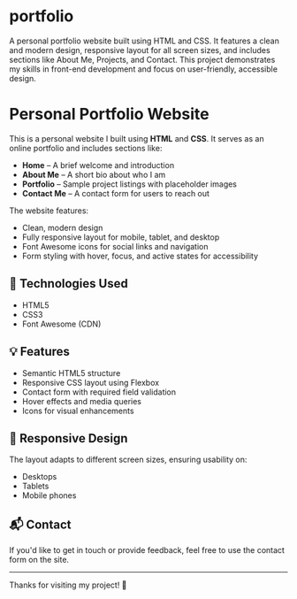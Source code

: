 # portfolio
A personal portfolio website built using HTML and CSS. It features a clean and modern design, responsive layout for all screen sizes, and includes sections like About Me, Projects, and Contact. This project demonstrates my skills in front-end development and focus on user-friendly, accessible design.
# Personal Portfolio Website

This is a personal website I built using **HTML** and **CSS**. It serves as an online portfolio and includes sections like:

- **Home** – A brief welcome and introduction  
- **About Me** – A short bio about who I am  
- **Portfolio** – Sample project listings with placeholder images  
- **Contact Me** – A contact form for users to reach out  

The website features:

- Clean, modern design
- Fully responsive layout for mobile, tablet, and desktop
- Font Awesome icons for social links and navigation
- Form styling with hover, focus, and active states for accessibility

## 🚀 Technologies Used

- HTML5
- CSS3
- Font Awesome (CDN)

## 💡 Features

- Semantic HTML5 structure
- Responsive CSS layout using Flexbox
- Contact form with required field validation
- Hover effects and media queries
- Icons for visual enhancements

## 📱 Responsive Design

The layout adapts to different screen sizes, ensuring usability on:

- Desktops  
- Tablets  
- Mobile phones  

## 📬 Contact

If you'd like to get in touch or provide feedback, feel free to use the contact form on the site.

---

Thanks for visiting my project! 🙌  

